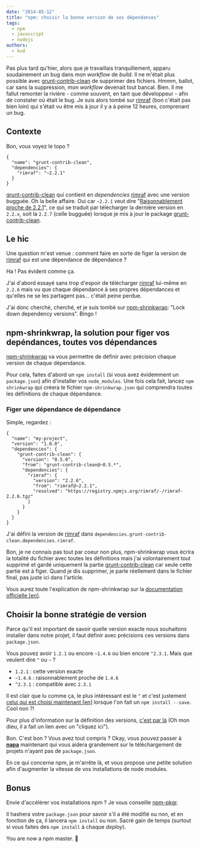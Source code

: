 ```yaml
---
date: "2014-05-12"
title: "npm: choisir la bonne version de ses dépendances"
tags:
  - npm
  - javascript
  - nodejs
authors:
  - kud
---
```


Pas plus tard qu'hier, alors que je travaillais tranquillement, apparu soudainement un bug dans mon _workflow_ de _build_. Il ne m'était plus possible avec [grunt-contrib-clean](https://github.com/gruntjs/grunt-contrib-clean) de supprimer des fichiers. Hmmm, ballot, car sans la suppression, mon _workflow_ devenait tout bancal. Bien. Il me fallut remonter la rivière - comme souvent, en tant que développeur - afin de constater où était le bug. Je suis alors tombé sur [rimraf](https://github.com/isaacs/rimraf) (bon c'était pas bien loin) qui s'était vu être mis à jour il y a à peine 12 heures, comprenant un bug.

## Contexte

Bon, vous voyez le topo ?

```
{
  "name": "grunt-contrib-clean",
  "dependencies": {
    "rimraf": "~2.2.1"
  }
}
```

[grunt-contrib-clean](https://github.com/gruntjs/grunt-contrib-clean) qui contient en _dependencies_ [rimraf](https://github.com/isaacs/rimraf) avec une version bugguée. Oh la belle affaire. Oui car `~2.2.1` veut dire "[Raisonnablement proche de 2.2.1](https://github.com/isaacs/node-semver#ranges)", ce qui se traduit par télécharger la dernière version en `2.2.x`, soit la `2.2.7` (celle bugguée) lorsque je mis à jour le package [grunt-contrib-clean](https://github.com/gruntjs/grunt-contrib-clean).

## Le hic

Une question m'est venue : comment faire en sorte de figer la version de [rimraf](https://github.com/isaacs/rimraf) qui est une dépendance de dépendance ?

Ha ! Pas évident comme ça.

J'ai d'abord essayé sans trop d'espoir de télécharger [rimraf](https://github.com/isaacs/rimraf) lui-même en `2.2.6` mais vu que chaque dépendance à ses propres dépendances et qu'elles ne se les partagent pas... c'était peine perdue.

J'ai donc cherché, cherché, et je suis tombé sur [npm-shrinkwrap](https://www.npmjs.org/doc/cli/npm-shrinkwrap.html): "Lock down dependency versions". Bingo !

## npm-shrinkwrap, la solution pour figer vos depéndances, toutes vos dépendances

[npm-shrinkwrap](https://www.npmjs.org/doc/cli/npm-shrinkwrap.html) va vous permettre de définir avec précision chaque version de chaque dépendance.

Pour cela, faites d'abord un `npm install` (si vous avez évidemment un `package.json`) afin d'installer vos `node_modules`. Une fois cela fait, lancez `npm shrinkwrap` qui créera le fichier `npm-shrinkwrap.json` qui comprendra toutes les définitions de chaque dépendance.

### Figer une dépendance de dépendance

Simple, regardez :

```
{
  "name": "my-project",
  "version": "1.0.0",
  "dependencies": {
    "grunt-contrib-clean": {
      "version": "0.5.0",
      "from": "grunt-contrib-clean@~0.5.*",
      "dependencies": {
        "rimraf": {
          "version": "2.2.6",
          "from": "rimraf@~2.2.1",
          "resolved": "https://registry.npmjs.org/rimraf/-/rimraf-2.2.6.tgz"
        }
      }
    }
  }
}
```

J'ai défini la version de [rimraf](https://github.com/isaacs/rimraf) dans `dependencies.grunt-contrib-clean.dependencies.rimraf`.

Bon, je ne connais pas tout par coeur non plus, npm-shrinkwrap vous écrira la totalité du fichier avec toutes les définitions mais j'ai volontairement tout supprimé et gardé uniquement la partie [grunt-contrib-clean](https://github.com/gruntjs/grunt-contrib-clean) car seule cette partie est à figer. Quand je dis supprimer, je parle réellement dans le fichier final, pas juste ici dans l'article.

Vous aurez toute l'explication de npm-shrinkwrap sur la [documentation officielle [en]](https://www.npmjs.org/doc/cli/npm-shrinkwrap.html).

## Choisir la bonne stratégie de version

Parce qu'il est important de savoir quelle version exacte nous souhaitons installer dans notre projet, il faut définir avec précisions ces versions dans `package.json`.

Vous pouvez avoir `1.2.1` ou encore `~1.4.6` ou bien encore `^2.3.1`. Mais que veulent dire `^` ou `~` ?

- `1.2.1` : cette version exacte
- `~1.4.6` : raisonnablement proche de `1.4.6`
- `^2.3.1` : compatible avec `2.3.1`

Il est clair que lu comme ça, le plus intéressant est le `^` et c'est justement [celui qui est choisi maintenant [en]](http://fredkschott.com/post/2014/02/npm-no-longer-defaults-to-tildes/) lorsque l'on fait un `npm install --save`. Cool non ?!

Pour plus d'information sur la définition des versions, [c'est par là](https://github.com/isaacs/node-semver#ranges) (Oh mon dieu, il a fait un lien avec un "cliquez ici").

Bon. C'est bon ? Vous avez tout compris ? Okay, vous pouvez passer à [**napa**](/fr/articles/npm/napa/) maintenant qui vous aidera grandement sur le téléchargement de projets n'ayant pas de `package.json`.

En ce qui concerne npm, je m'arrête là, et vous propose une petite solution afin d'augmenter la vitesse de vos installations de node modules.

## Bonus

Envie d'accélérer vos installations npm ? Je vous conseille [npm-pkgr](https://github.com/vvo/npm-pkgr).

Il hashera votre `package.json` pour savoir s'il a été modifié ou non, et en fonction de ça, il lancera `npm install` ou non. Sacré gain de temps (surtout si vous faites des `npm install` à chaque _deploy_).

You are now a npm master. 👨
